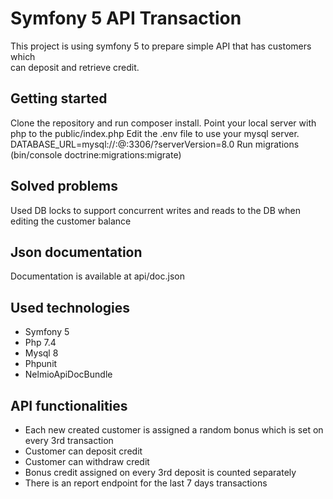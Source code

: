# Symfony 5 API Transaction
This project is using symfony 5 to prepare simple API that has customers which              
can deposit and retrieve credit.

## Getting started
Clone the repository and run composer install.
Point your local server with php to the public/index.php
Edit the .env file to use your mysql server.
DATABASE_URL=mysql://<DBusername>:@<location>:3306/<dbName>?serverVersion=8.0
Run migrations (bin/console doctrine:migrations:migrate)
                                                           
## Solved problems
Used DB locks to support concurrent writes and reads to the DB when editing the 
customer balance

## Json documentation
Documentation is available at api/doc.json

## Used technologies
* Symfony 5
* Php 7.4
* Mysql 8
* Phpunit
* NelmioApiDocBundle
                                                   
## API functionalities
* Each new created customer is assigned a random bonus which is set on every 3rd transaction
* Customer can deposit credit
* Customer can withdraw credit
* Bonus credit assigned on every 3rd deposit is counted separately
* There is an report endpoint for the last 7 days transactions